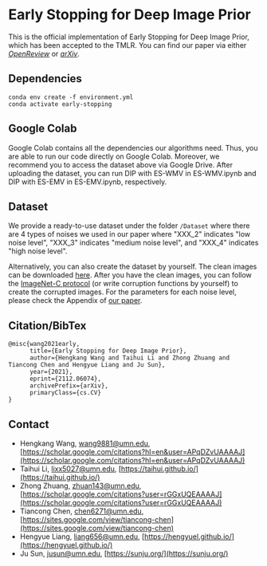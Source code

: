 # Early Stopping for Deep Image Prior

This is the official implementation of Early Stopping for Deep Image Prior, which has been accepted to the TMLR. You can find our paper via either [*OpenReview*](https://openreview.net/forum?id=231ZzrLC8X) or [*arXiv*](https://arxiv.org/abs/2112.06074).


## Dependencies

```
conda env create -f environment.yml
conda activate early-stopping
```

## Google Colab

Google Colab contains all the dependencies our algorithms need. Thus, you are able to run our code directly on Google Colab. Moreover, we recommend you to access the dataset above via Google Drive. After uploading the dataset, you can run DIP with ES-WMV in ES-WMV.ipynb and DIP with ES-EMV in ES-EMV.ipynb, respectively.

## Dataset

We provide a ready-to-use dataset under the folder `/Dataset` where there are 4 types of noises we used in our paper where "XXX_2" indicates "low noise level", "XXX_3" indicates "medium noise level", and "XXX_4" indicates "high noise level".

Alternatively, you can also create the dataset by yourself. The clean images can be downloaded [here](https://webpages.tuni.fi/foi/GCF-BM3D/index.html#ref_results). After you have the clean images, you can follow the [ImageNet-C protocol](https://github.com/hendrycks/robustness) (or write corruption functions by yourself) to create the corrupted images. For the parameters for each noise level, please check the Appendix of [our paper](https://arxiv.org/pdf/2112.06074.pdf).

## Citation/BibTex

```
@misc{wang2021early,
      title={Early Stopping for Deep Image Prior}, 
      author={Hengkang Wang and Taihui Li and Zhong Zhuang and Tiancong Chen and Hengyue Liang and Ju Sun},
      year={2021},
      eprint={2112.06074},
      archivePrefix={arXiv},
      primaryClass={cs.CV}
}
```
## Contact

- Hengkang Wang, wang9881@umn.edu, [https://scholar.google.com/citations?hl=en&user=APqDZvUAAAAJ](https://scholar.google.com/citations?hl=en&user=APqDZvUAAAAJ)
- Taihui Li, lixx5027@umn.edu, [https://taihui.github.io/](https://taihui.github.io/)
- Zhong Zhuang, zhuan143@umn.edu, [https://scholar.google.com/citations?user=rGGxUQEAAAAJ](https://scholar.google.com/citations?user=rGGxUQEAAAAJ)
- Tiancong Chen, chen6271@umn.edu, [https://sites.google.com/view/tiancong-chen](https://sites.google.com/view/tiancong-chen)
- Hengyue Liang, liang656@umn.edu, [https://hengyuel.github.io/](https://hengyuel.github.io/)
- Ju Sun, jusun@umn.edu, [https://sunju.org/](https://sunju.org/)
